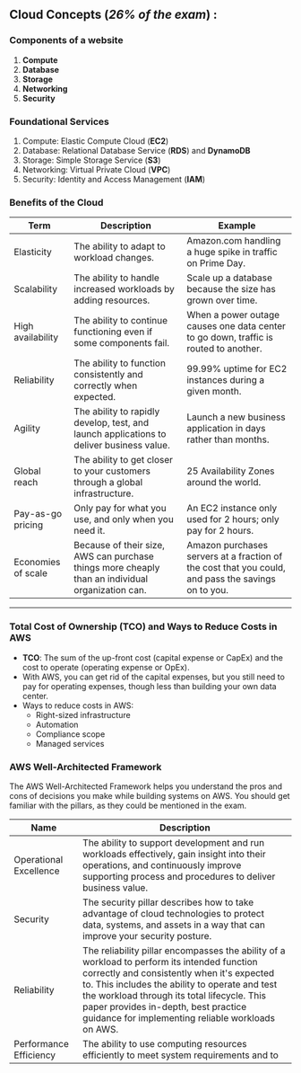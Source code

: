 ## Cloud Concepts (*26% of the exam*) :

### Components of a website
1. **Compute**
2. **Database**
3. **Storage**
4. **Networking**
5. **Security**

### Foundational Services 
1. Compute: Elastic Compute Cloud (**EC2**)
2. Database: Relational Database Service (**RDS**) and **DynamoDB**
3. Storage: Simple Storage Service (**S3**)
4. Networking: Virtual Private Cloud (**VPC**)
5. Security: Identity and Access Management (**IAM**)

### Benefits of the Cloud
Term | Description | Example
-- | -- | --
Elasticity | The ability to adapt to workload changes. | Amazon.com handling a huge spike in traffic on Prime Day.
Scalability | The ability to handle increased workloads by adding resources. | Scale up a database because the size has grown over time.
High availability | The ability to continue functioning even if some components fail. | When a power outage causes one data center to go down, traffic is routed to another.
Reliability | The ability to function consistently and correctly when expected. | 99.99% uptime for EC2 instances during a given month.
Agility | The ability to rapidly develop, test, and launch applications to deliver business value. | Launch a new business application in days rather than months.
Global reach | The ability to get closer to your customers through a global infrastructure. | 25 Availability Zones around the world.
Pay-as-go pricing | Only pay for what you use, and only when you need it. | An EC2 instance only used for 2 hours; only pay for 2 hours.
Economies of scale | Because of their size, AWS can purchase things more cheaply than an individual organization can. | Amazon purchases servers at a fraction of the cost that you could, and pass the savings on to you.

---

### Total Cost of Ownership (TCO) and Ways to Reduce Costs in AWS
- **TCO**: The sum of the up-front cost (capital expense or CapEx) and the cost to operate (operating expense or OpEx).
- With AWS, you can get rid of the capital expenses, but you still need to pay for operating expenses, though less than building your own data center.
- Ways to reduce costs in AWS:
  - Right-sized infrastructure
  - Automation
  - Compliance scope
  - Managed services

### AWS Well-Architected Framework
The AWS Well-Architected Framework helps you understand the pros and cons of decisions you make while building systems on AWS. You should get familiar with the pillars, as they could be mentioned in the exam.

Name | Description
--- | ---
Operational Excellence | The ability to support development and run workloads effectively, gain insight into their operations, and continuously improve supporting process and procedures to deliver business value.
Security | The security pillar describes how to take advantage of cloud technologies to protect data, systems, and assets in a way that can improve your security posture.
Reliability | The reliability pillar encompasses the ability of a workload to perform its intended function correctly and consistently when it's expected to. This includes the ability to operate and test the workload through its total lifecycle. This paper provides in-depth, best practice guidance for implementing reliable workloads on AWS.
Performance Efficiency | The ability to use computing resources efficiently to meet system requirements and to
